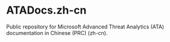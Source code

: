 # ATADocs.zh-cn
Public repository for Microsoft Advanced Threat Analytics (ATA) documentation in Chinese (PRC) (zh-cn).
